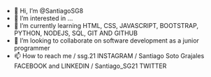 - 👋 Hi, I’m @SantiagoSG8
- 👀 I’m interested in ...
- 🌱 I’m currently learning HTML, CSS, JAVASCRIPT, BOOTSTRAP, PYTHON, NODEJS, SQL, GIT AND GITHUB
- 💞️ I’m looking to collaborate on software development as a junior programmer
- 📫 How to reach me / ssg.21 INSTAGRAM / Santiago Soto Grajales FACEBOOK and LINKEDIN / Santiago_SG21 TWITTER 

<!---
SantiagoSG8/SantiagoSG8 is a ✨ special ✨ repository because its `README.md` (this file) appears on your GitHub profile.
You can click the Preview link to take a look at your changes.
--->
